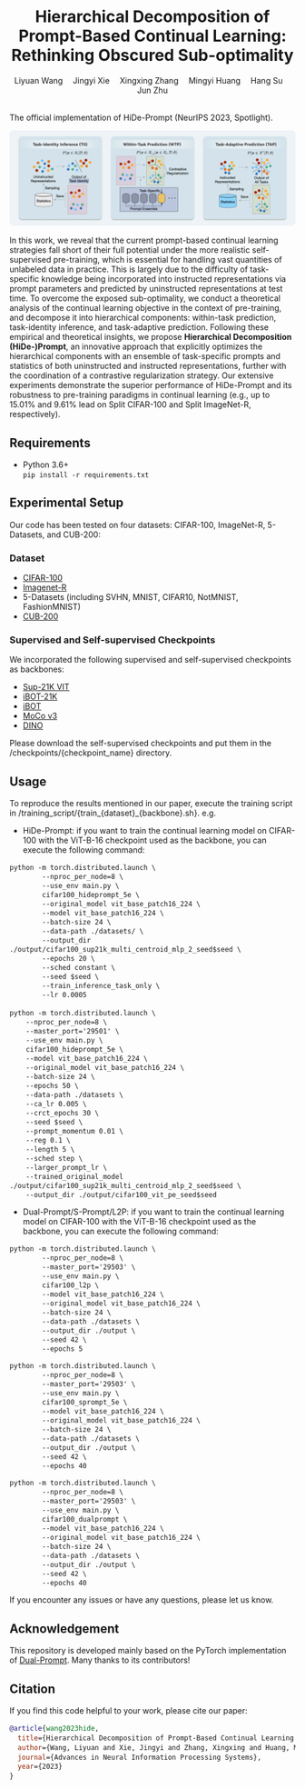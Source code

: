 <div align="center">
  
  <div>
  <h1>Hierarchical Decomposition of Prompt-Based Continual Learning: Rethinking Obscured Sub-optimality</h1>
  </div>

  <div>
      Liyuan Wang&emsp; Jingyi Xie&emsp; Xingxing Zhang&emsp; Mingyi Huang&emsp; Hang Su&emsp; Jun Zhu
  </div>
  <br/>

</div>

The official implementation of HiDe-Prompt (NeurIPS 2023, Spotlight).

![illustration_figure](hide_illustration.png)

In this work, we reveal that the current prompt-based continual learning strategies fall short of their full potential under the more realistic self-supervised pre-training, which is essential for handling vast quantities of unlabeled data in practice. 
This is largely due to the difficulty of task-specific knowledge being incorporated into instructed representations via prompt parameters and predicted by uninstructed representations at test time. To overcome the exposed sub-optimality, we conduct a theoretical analysis of the continual learning objective in the context of pre-training, and decompose it into hierarchical components: within-task prediction, task-identity inference, and task-adaptive prediction.
Following these empirical and theoretical insights, we propose **Hierarchical Decomposition (HiDe-)Prompt**, an innovative approach that explicitly optimizes the hierarchical components with an ensemble of task-specific prompts and statistics of both uninstructed and instructed representations, further with the coordination of a contrastive regularization strategy. 
Our extensive experiments demonstrate the superior performance of HiDe-Prompt and its robustness to pre-training paradigms in continual learning (e.g., up to 15.01\% and 9.61\% lead on Split CIFAR-100 and Split ImageNet-R, respectively).


## Requirements
- Python 3.6+  
```pip install -r requirements.txt```

## Experimental Setup
Our code has been tested on four datasets: CIFAR-100, ImageNet-R, 5-Datasets, and CUB-200:
### Dataset
- [CIFAR-100](https://www.cs.toronto.edu/~kriz/cifar-100-python.tar.gz)
- [Imagenet-R](https://people.eecs.berkeley.edu/~hendrycks/imagenet-r.tar)
- 5-Datasets (including SVHN, MNIST, CIFAR10, NotMNIST, FashionMNIST)
- [CUB-200](https://data.caltech.edu/records/65de6-vp158/files/CUB_200_2011.tgz)

### Supervised and Self-supervised Checkpoints
We incorporated the following supervised and self-supervised checkpoints as backbones:
- [Sup-21K VIT](https://storage.googleapis.com/vit_models/imagenet21k/ViT-B_16.npz)
- [iBOT-21K](https://lf3-nlp-opensource.bytetos.com/obj/nlp-opensource/archive/2022/ibot/vitb_16_pt22k/checkpoint.pth)
- [iBOT](https://lf3-nlp-opensource.bytetos.com/obj/nlp-opensource/archive/2022/ibot/vitb_16/checkpoint_teacher.pth)
- [MoCo v3](https://dl.fbaipublicfiles.com/moco-v3/vit-b-300ep/vit-b-300ep.pth.tar)
- [DINO](https://dl.fbaipublicfiles.com/dino/dino_vitbase16_pretrain/dino_vitbase16_pretrain.pth)  
  
Please download the self-supervised checkpoints and put them in the /checkpoints/{checkpoint_name} directory.

## Usage
To reproduce the results mentioned in our paper, execute the training script in /training_script/{train_{dataset}_{backbone}.sh}. e.g. 
- HiDe-Prompt: if you want to train the continual learning model on CIFAR-100 with the ViT-B-16 checkpoint used as the backbone, you can execute the following command:
```
python -m torch.distributed.launch \
        --nproc_per_node=8 \
        --use_env main.py \
        cifar100_hideprompt_5e \
        --original_model vit_base_patch16_224 \
        --model vit_base_patch16_224 \
        --batch-size 24 \
        --data-path ./datasets/ \
        --output_dir ./output/cifar100_sup21k_multi_centroid_mlp_2_seed$seed \
        --epochs 20 \
        --sched constant \
        --seed $seed \
        --train_inference_task_only \
        --lr 0.0005 

python -m torch.distributed.launch \
	--nproc_per_node=8 \
	--master_port='29501' \
	--use_env main.py \
	cifar100_hideprompt_5e \
	--model vit_base_patch16_224 \
	--original_model vit_base_patch16_224 \
	--batch-size 24 \
	--epochs 50 \
	--data-path ./datasets \
	--ca_lr 0.005 \
	--crct_epochs 30 \
	--seed $seed \
	--prompt_momentum 0.01 \
	--reg 0.1 \
	--length 5 \
	--sched step \
	--larger_prompt_lr \
	--trained_original_model ./output/cifar100_sup21k_multi_centroid_mlp_2_seed$seed \
	--output_dir ./output/cifar100_vit_pe_seed$seed

```
- Dual-Prompt/S-Prompt/L2P: if you want to train the continual learning model on CIFAR-100 with the ViT-B-16 checkpoint used as the backbone, you can execute the following command:
```
python -m torch.distributed.launch \
        --nproc_per_node=8 \
        --master_port='29503' \
        --use_env main.py \
        cifar100_l2p \
        --model vit_base_patch16_224 \
        --original_model vit_base_patch16_224 \
        --batch-size 24 \
        --data-path ./datasets \
        --output_dir ./output \
        --seed 42 \
        --epochs 5 
```
```
python -m torch.distributed.launch \
        --nproc_per_node=8 \
        --master_port='29503' \
        --use_env main.py \
        cifar100_sprompt_5e \
        --model vit_base_patch16_224 \
        --original_model vit_base_patch16_224 \
        --batch-size 24 \
        --data-path ./datasets \
        --output_dir ./output \
        --seed 42 \
        --epochs 40 
```
```
python -m torch.distributed.launch \
        --nproc_per_node=8 \
        --master_port='29503' \
        --use_env main.py \
        cifar100_dualprompt \
        --model vit_base_patch16_224 \
        --original_model vit_base_patch16_224 \
        --batch-size 24 \
        --data-path ./datasets \
        --output_dir ./output \
        --seed 42 \
        --epochs 40 
```

If you encounter any issues or have any questions, please let us know. 

## Acknowledgement
This repository is developed mainly based on the PyTorch implementation of [Dual-Prompt](https://github.com/JH-LEE-KR/dualprompt-pytorch). Many thanks to its contributors!

## **Citation**

If you find this code helpful to your work, please cite our paper:

```bibtex
@article{wang2023hide,
  title={Hierarchical Decomposition of Prompt-Based Continual Learning: Rethinking Obscured Sub-optimality},
  author={Wang, Liyuan and Xie, Jingyi and Zhang, Xingxing and Huang, Mingyi and Su, Hang and Zhu, Jun},
  journal={Advances in Neural Information Processing Systems},
  year={2023}
}
```


